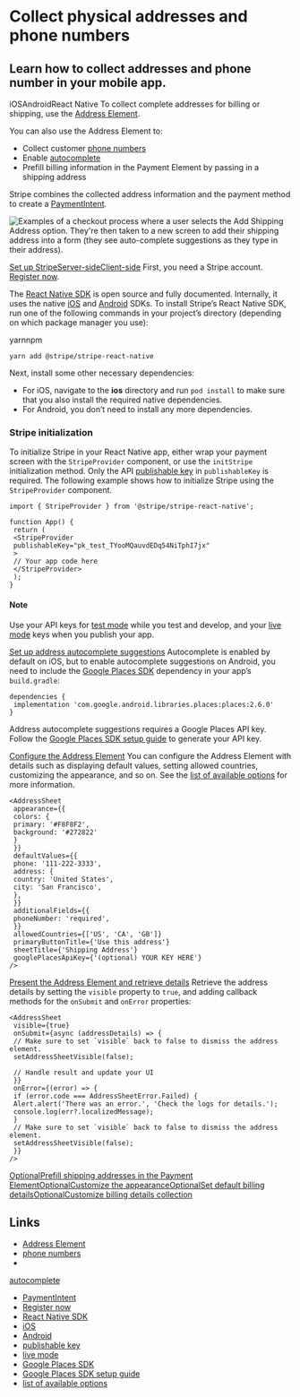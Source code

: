 # Collect physical addresses and phone numbers

## Learn how to collect addresses and phone number in your mobile app.

iOSAndroidReact Native
To collect complete addresses for billing or shipping, use the [Address
Element](https://docs.stripe.com/elements/address-element).

You can also use the Address Element to:

- Collect customer [phone
numbers](https://stripe.dev/stripe-android/paymentsheet/com.stripe.android.paymentsheet.addresselement/-address-launcher/-additional-fields-configuration/index.html)
- Enable
[autocomplete](https://stripe.dev/stripe-android/paymentsheet/com.stripe.android.paymentsheet.addresselement/-address-launcher/-configuration/index.html)
- Prefill billing information in the Payment Element by passing in a shipping
address

Stripe combines the collected address information and the payment method to
create a [PaymentIntent](https://docs.stripe.com/payments/payment-intents).

![Examples of a checkout process where a user selects the Add Shipping Address
option. They're then taken to a new screen to add their shipping address into a
form (they see auto-complete suggestions as they type in their
address).](https://b.stripecdn.com/docs-statics-srv/assets/android-overview.6061212dc737aa700b79242cb5f77782.png)

[Set up
StripeServer-sideClient-side](https://docs.stripe.com/payments/mobile/collect-addresses#set-up-stripe)
First, you need a Stripe account. [Register
now](https://dashboard.stripe.com/register).

The [React Native SDK](https://github.com/stripe/stripe-react-native) is open
source and fully documented. Internally, it uses the native
[iOS](https://github.com/stripe/stripe-ios) and
[Android](https://github.com/stripe/stripe-android) SDKs. To install Stripe’s
React Native SDK, run one of the following commands in your project’s directory
(depending on which package manager you use):

yarnnpm
```
yarn add @stripe/stripe-react-native
```

Next, install some other necessary dependencies:

- For iOS, navigate to the **ios** directory and run `pod install` to make sure
that you also install the required native dependencies.
- For Android, you don’t need to install any more dependencies.

### Stripe initialization

To initialize Stripe in your React Native app, either wrap your payment screen
with the `StripeProvider` component, or use the `initStripe` initialization
method. Only the API [publishable
key](https://docs.stripe.com/keys#obtain-api-keys) in `publishableKey` is
required. The following example shows how to initialize Stripe using the
`StripeProvider` component.

```
import { StripeProvider } from '@stripe/stripe-react-native';

function App() {
 return (
 <StripeProvider
 publishableKey="pk_test_TYooMQauvdEDq54NiTphI7jx"
 >
 // Your app code here
 </StripeProvider>
 );
}
```

#### Note

Use your API keys for [test mode](https://docs.stripe.com/keys#obtain-api-keys)
while you test and develop, and your [live
mode](https://docs.stripe.com/keys#test-live-modes) keys when you publish your
app.

[Set up address autocomplete
suggestions](https://docs.stripe.com/payments/mobile/collect-addresses#set-up-address-autocomplete)
Autocomplete is enabled by default on iOS, but to enable autocomplete
suggestions on Android, you need to include the [Google Places
SDK](https://developers.google.com/maps/documentation/places/android-sdk/overview)
dependency in your app’s `build.gradle`:

```
dependencies {
 implementation 'com.google.android.libraries.places:places:2.6.0'
}
```

Address autocomplete suggestions requires a Google Places API key. Follow the
[Google Places SDK setup
guide](https://developers.google.com/maps/documentation/places/android-sdk/cloud-setup)
to generate your API key.

[Configure the Address
Element](https://docs.stripe.com/payments/mobile/collect-addresses#configure-address-element)
You can configure the Address Element with details such as displaying default
values, setting allowed countries, customizing the appearance, and so on. See
the [list of available
options](https://github.com/stripe/stripe-react-native/blob/master/src/components/AddressSheet.tsx#L19-L51)
for more information.

```
<AddressSheet
 appearance={{
 colors: {
 primary: '#F8F8F2',
 background: '#272822'
 }
 }}
 defaultValues={{
 phone: '111-222-3333',
 address: {
 country: 'United States',
 city: 'San Francisco',
 },
 }}
 additionalFields={{
 phoneNumber: 'required',
 }}
 allowedCountries={['US', 'CA', 'GB']}
 primaryButtonTitle={'Use this address'}
 sheetTitle={'Shipping Address'}
 googlePlacesApiKey={'(optional) YOUR KEY HERE'}
/>
```

[Present the Address Element and retrieve
details](https://docs.stripe.com/payments/mobile/collect-addresses#present-address-element)
Retrieve the address details by setting the `visible` property to `true`, and
adding callback methods for the `onSubmit` and `onError` properties:

```
<AddressSheet
 visible={true}
 onSubmit={async (addressDetails) => {
 // Make sure to set `visible` back to false to dismiss the address element.
 setAddressSheetVisible(false);

 // Handle result and update your UI
 }}
 onError={(error) => {
 if (error.code === AddressSheetError.Failed) {
 Alert.alert('There was an error.', 'Check the logs for details.');
 console.log(err?.localizedMessage);
 }
 // Make sure to set `visible` back to false to dismiss the address element.
 setAddressSheetVisible(false);
 }}
/>
```

[OptionalPrefill shipping addresses in the Payment
Element](https://docs.stripe.com/payments/mobile/collect-addresses#prefill-addresses)[OptionalCustomize
the
appearance](https://docs.stripe.com/payments/mobile/collect-addresses#customize-appearance)[OptionalSet
default billing
details](https://docs.stripe.com/payments/mobile/collect-addresses#set-default-billing-details)[OptionalCustomize
billing details
collection](https://docs.stripe.com/payments/mobile/collect-addresses#customize-billing-details-collection)

## Links

- [Address Element](https://docs.stripe.com/elements/address-element)
- [phone
numbers](https://stripe.dev/stripe-android/paymentsheet/com.stripe.android.paymentsheet.addresselement/-address-launcher/-additional-fields-configuration/index.html)
-
[autocomplete](https://stripe.dev/stripe-android/paymentsheet/com.stripe.android.paymentsheet.addresselement/-address-launcher/-configuration/index.html)
- [PaymentIntent](https://docs.stripe.com/payments/payment-intents)
- [Register now](https://dashboard.stripe.com/register)
- [React Native SDK](https://github.com/stripe/stripe-react-native)
- [iOS](https://github.com/stripe/stripe-ios)
- [Android](https://github.com/stripe/stripe-android)
- [publishable key](https://docs.stripe.com/keys#obtain-api-keys)
- [live mode](https://docs.stripe.com/keys#test-live-modes)
- [Google Places
SDK](https://developers.google.com/maps/documentation/places/android-sdk/overview)
- [Google Places SDK setup
guide](https://developers.google.com/maps/documentation/places/android-sdk/cloud-setup)
- [list of available
options](https://github.com/stripe/stripe-react-native/blob/master/src/components/AddressSheet.tsx#L19-L51)